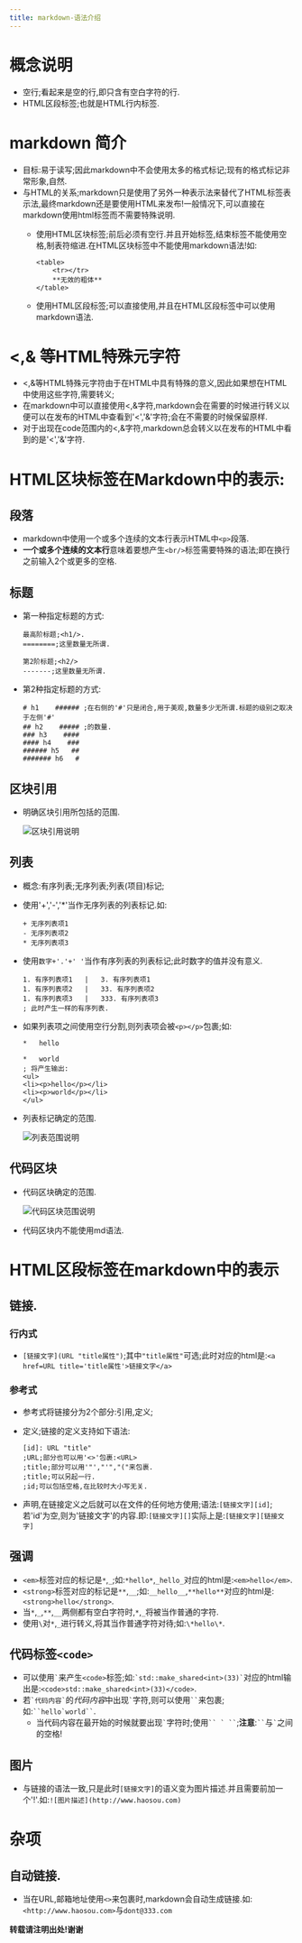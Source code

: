 ```yaml
---
title: markdown-语法介绍
---
```


# 概念说明
*   空行;看起来是空的行,即只含有空白字符的行.
*   HTML区段标签;也就是HTML行内标签.

# markdown 简介
*   目标:易于读写;因此markdown中不会使用太多的格式标记;现有的格式标记非常形象,自然.
*   与HTML的关系;markdown只是使用了另外一种表示法来替代了HTML标签表示法,最终markdown还是要使用HTML来发布!一般情况下,可以直接在markdown使用html标签而不需要特殊说明.
    -   使用HTML区块标签;前后必须有空行.并且开始标签,结束标签不能使用空格,制表符缩进.在HTML区块标签中不能使用markdown语法!如:
            
            <table>
                <tr></tr>
                **无效的粗体**
            </table>
    
    -   使用HTML区段标签;可以直接使用,并且在HTML区段标签中可以使用markdown语法.

# <,& 等HTML特殊元字符    
*   <,&等HTML特殊元字符由于在HTML中具有特殊的意义,因此如果想在HTML中使用这些字符,需要转义;
*   在markdown中可以直接使用<,&字符,markdown会在需要的时候进行转义以便可以在发布的HTML中查看到'<','&'字符;会在不需要的时候保留原样.  
*   对于出现在code范围内的<,&字符,markdown总会转义以在发布的HTML中看到的是'<','&'字符.

# HTML区块标签在Markdown中的表示:

## 段落
*   markdown中使用一个或多个连续的文本行表示HTML中`<p>`段落.
*   **一个或多个连续的文本行**意味着要想产生`<br/>`标签需要特殊的语法;即在换行之前输入2个或更多的空格.

## 标题
*   第一种指定标题的方式:
        
        最高阶标题;<h1/>.
        ========;这里数量无所谓.
        
        第2阶标题;<h2/>
        -------;这里数量无所谓.
        
*   第2种指定标题的方式:
        
        # h1    ###### ;在右侧的'#'只是闭合,用于美观,数量多少无所谓.标题的级别之取决于左侧'#'
        ## h2    ##### ;的数量.
        ### h3    ####
        #### h4    ### 
        ###### h5   ##
        ####### h6   #

## 区块引用
*   明确区块引用所包括的范围.
    
    ![区块引用说明]({{site.url}}/assets/1.png)
    
## 列表
*   概念:有序列表;无序列表;列表(项目)标记;
*   使用'+','-','*'当作无序列表的列表标记.如:
    
        + 无序列表项1
        - 无序列表项2
        * 无序列表项3
*   使用`数字+'.'+' '`当作有序列表的列表标记;此时数字的值并没有意义.
        
        1. 有序列表项1   |   3. 有序列表项1
        1. 有序列表项2   |   33. 有序列表项2
        1. 有序列表项3   |   333. 有序列表项3
        ; 此时产生一样的有序列表.
*   如果列表项之间使用空行分割,则列表项会被`<p></p>`包裹;如:
    
        *   hello
        
        *   world
        ; 将产生输出:
        <ul>
        <li><p>hello</p></li>
        <li><p>world</p></li>
        </ul>
*   列表标记确定的范围.

    ![列表范围说明]({{site.url}}/assets/2.png)

## 代码区块
*   代码区块确定的范围.

    ![代码区块范围说明]({{site.url}}/assets/3.png)
    
*   代码区块内不能使用md语法.

# HTML区段标签在markdown中的表示

## 链接.

### 行内式
*   `[链接文字](URL "title属性")`;其中`"title属性"`可选;此时对应的html是:`<a href=URL title='title属性'>链接文字</a>`

### 参考式
*   参考式将链接分为2个部分:引用,定义;
*   定义;链接的定义支持如下语法:
    
        [id]: URL "title" 
        ;URL;部分也可以用'<>'包裹:<URL>
        ;title;部分可以用'"',"'","("来包裹.
        ;title;可以另起一行.
        ;id;可以包括空格,在比较时大小写无关.
*   声明,在链接定义之后就可以在文件的任何地方使用;语法:`[链接文字][id]`;若'id'为空,则为'链接文字'的内容.即:`[链接文字][]`实际上是:`[链接文字][链接文字]`

## 强调
*   `<em>`标签对应的标记是`*`,`_`;如:`*hello*`,`_hello_`对应的html是:`<em>hello</em>`.
*   `<strong>`标签对应的标记是`**`,`__`;如:`__hello__`,`**hello**`对应的html是:`<strong>hello</strong>`.
*   当`*`,`_`,`**`,`__`两侧都有空白字符时,`*`,`_`将被当作普通的字符.
*   使用`\`对`*`,`_`进行转义,将其当作普通字符对待;如:`\*hello\*`.

## 代码标签`<code>`
*   可以使用`` ` ``来产生`<code>`标签;如:`` `std::make_shared<int>(33)` ``对应的html输出是:`<code>std::make_shared<int>(33)</code>`.
*   若`` `代码内容` ``的*代码内容*中出现`` ` ``字符,则可以使用``` `` ```来包裹;如:``` ``hello`world`` ```.
    -   当代码内容在最开始的时候就要出现`` ` ``字符时;使用``` `` ` `` ```;**注意**:``` `` ```与`` ` ``之间的空格!

## 图片
*   与链接的语法一致,只是此时`[链接文字]`的语义变为图片描述.并且需要前加一个'!'.如:`![图片描述](http://www.haosou.com)`

# 杂项

## 自动链接.
*   当在URL,邮箱地址使用`<>`来包裹时,markdown会自动生成链接.如:`<http://www.haosou.com>`与`dont@333.com`




















        



**转载请注明出处!谢谢**
